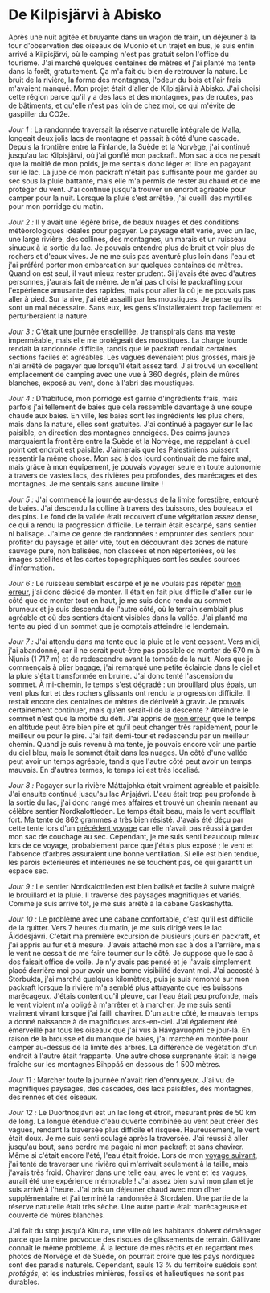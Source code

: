 # De Kilpisjärvi à Abisko

Après une nuit agitée et bruyante dans un wagon de train, un déjeuner à la tour d'observation des oiseaux de Muonio et un trajet en bus, je suis enfin arrivé à Kilpisjärvi, où le camping n'est pas gratuit selon l'office du tourisme. J'ai marché quelques centaines de mètres et j'ai planté ma tente dans la forêt, gratuitement. Ça m'a fait du bien de retrouver la nature. Le bruit de la rivière, la forme des montagnes, l'odeur du bois et l'air frais m'avaient manqué. Mon projet était d'aller de Kilpisjärvi à Abisko. J'ai choisi cette région parce qu'il y a des lacs et des montagnes, pas de routes, pas de bâtiments, et qu'elle n'est pas loin de chez moi, ce qui m'évite de gaspiller du CO2e.

*Jour 1 :* La randonnée traversait la réserve naturelle intégrale de Malla, longeait deux jolis lacs de montagne et passait à côté d'une cascade. Depuis la frontière entre la Finlande, la Suède et la Norvège, j'ai continué jusqu'au lac Kilpisjärvi, où j'ai gonflé mon packraft. Mon sac à dos ne pesait que la moitié de mon poids, je me sentais donc léger et libre en pagayant sur le lac. La jupe de mon packraft n'était pas suffisante pour me garder au sec sous la pluie battante, mais elle m'a permis de rester au chaud et de me protéger du vent. J'ai continué jusqu'à trouver un endroit agréable pour camper pour la nuit. Lorsque la pluie s'est arrêtée, j'ai cueilli des myrtilles pour mon porridge du matin.

*Jour 2 :* Il y avait une légère brise, de beaux nuages et des conditions météorologiques idéales pour pagayer. Le paysage était varié, avec un lac, une large rivière, des collines, des montagnes, un marais et un ruisseau sinueux à la sortie du lac. Je pouvais entendre plus de bruit et voir plus de rochers et d'eaux vives. Je ne me suis pas aventuré plus loin dans l'eau et j'ai préféré porter mon embarcation sur quelques centaines de mètres. Quand on est seul, il vaut mieux rester prudent. Si j'avais été avec d'autres personnes, j'aurais fait de même. Je n'ai pas choisi le packrafting pour l'expérience amusante des rapides, mais pour aller là où je ne pouvais pas aller à pied. Sur la rive, j'ai été assailli par les moustiques. Je pense qu'ils sont un mal nécessaire. Sans eux, les gens s'installeraient trop facilement et perturberaient la nature.

*Jour 3 :* C'était une journée ensoleillée. Je transpirais dans ma veste imperméable, mais elle me protégeait des moustiques. La charge lourde rendait la randonnée difficile, tandis que le packraft rendait certaines sections faciles et agréables. Les vagues devenaient plus grosses, mais je n'ai arrêté de pagayer que lorsqu'il était assez tard. J'ai trouvé un excellent emplacement de camping avec une vue à 360 degrés, plein de mûres blanches, exposé au vent, donc à l'abri des moustiques.

*Jour 4 :* D'habitude, mon porridge est garnie d'ingrédients frais, mais parfois j'ai tellement de baies que cela ressemble davantage à une soupe chaude aux baies. En ville, les baies sont les ingrédients les plus chers, mais dans la nature, elles sont gratuites. J'ai continué à pagayer sur le lac paisible, en direction des montagnes enneigées. Des cairns jaunes marquaient la frontière entre la Suède et la Norvège, me rappelant à quel point cet endroit est paisible. J'aimerais que les Palestiniens puissent ressentir la même chose. Mon sac à dos lourd continuait de me faire mal, mais grâce à mon équipement, je pouvais voyager seule en toute autonomie à travers de vastes lacs, des rivières peu profondes, des marécages et des montagnes. Je me sentais sans aucune limite !

*Jour 5 :* J'ai commencé la journée au-dessus de la limite forestière, entouré de baies. J'ai descendu la colline à travers des buissons, des bouleaux et des pins. Le fond de la vallée était recouvert d'une végétation assez dense, ce qui a rendu la progression difficile. Le terrain était escarpé, sans sentier ni balisage. J'aime ce genre de randonnées : emprunter des sentiers pour profiter du paysage et aller vite, tout en découvrant des zones de nature sauvage pure, non balisées, non classées et non répertoriées, où les images satellites et les cartes topographiques sont les seules sources d'information.

*Jour 6 :* Le ruisseau semblait escarpé et je ne voulais pas répéter [mon erreur](story:Rees_Lochnagar_Dart), j'ai donc décidé de monter. Il était en fait plus difficile d'aller sur le côté que de monter tout en haut, je me suis donc rendu au sommet brumeux et je suis descendu de l'autre côté, où le terrain semblait plus agréable et où des sentiers étaient visibles dans la vallée. J'ai planté ma tente au pied d'un sommet que je comptais atteindre le lendemain.

*Jour 7 :* J'ai attendu dans ma tente que la pluie et le vent cessent. Vers midi, j'ai abandonné, car il ne serait peut-être pas possible de monter de 670 m à Njunis (1 717 m) et de redescendre avant la tombée de la nuit. Alors que je commençais à plier bagage, j'ai remarqué une petite éclaircie dans le ciel et la pluie s'était transformée en bruine. J'ai donc tenté l'ascension du sommet. À mi-chemin, le temps s'est dégradé : un brouillard plus épais, un vent plus fort et des rochers glissants ont rendu la progression difficile. Il restait encore des centaines de mètres de dénivelé à gravir. Je pouvais certainement continuer, mais qu'en serait-il de la descente ? Atteindre le sommet n'est que la moitié du défi. J'ai appris de [mon erreur](story:Whitish_Dusk) que le temps en altitude peut être bien pire et qu'il peut changer très rapidement, pour le meilleur ou pour le pire. J'ai fait demi-tour et redescendu par un meilleur chemin. Quand je suis revenu à ma tente, je pouvais encore voir une partie du ciel bleu, mais le sommet était dans les nuages. Un côté d'une vallée peut avoir un temps agréable, tandis que l'autre côté peut avoir un temps mauvais. En d'autres termes, le temps ici est très localisé.

*Jour 8 :* Pagayer sur la rivière Máttajohka était vraiment agréable et paisible. J'ai ensuite continué jusqu'au lac Ánjajávri. L'eau était trop peu profonde à la sortie du lac, j'ai donc rangé mes affaires et trouvé un chemin menant au célèbre sentier Nordkalottleden. Le temps était beau, mais le vent soufflait fort. Ma tente de 862 grammes a très bien résisté. J'avais été déçu par cette tente lors d'un [précédent voyage](story:Ruskadventure) car elle n'avait pas réussi à garder mon sac de couchage au sec. Cependant, je me suis senti beaucoup mieux lors de ce voyage, probablement parce que j'étais plus exposé ; le vent et l'absence d'arbres assuraient une bonne ventilation. Si elle est bien tendue, les parois extérieures et intérieures ne se touchent pas, ce qui garantit un espace sec.

*Jour 9 :* Le sentier Nordkalottleden est bien balisé et facile à suivre malgré le brouillard et la pluie. Il traverse des paysages magnifiques et variés. Comme je suis arrivé tôt, je me suis arrêté à la cabane Gaskashytta.

*Jour 10 :* Le problème avec une cabane confortable, c'est qu'il est difficile de la quitter. Vers 7 heures du matin, je me suis dirigé vers le lac Álddesjávri. C'était ma première excursion de plusieurs jours en packraft, et j'ai appris au fur et à mesure. J'avais attaché mon sac à dos à l'arrière, mais le vent ne cessait de me faire tourner sur le côté. Je suppose que le sac à dos faisait office de voile. Je n'y avais pas pensé et je l'avais simplement placé derrière moi pour avoir une bonne visibilité devant moi. J'ai accosté à Storbukta, j'ai marché quelques kilomètres, puis je suis remonté sur mon packraft lorsque la rivière m'a semblé plus attrayante que les buissons marécageux. J'étais content qu'il pleuve, car l'eau était peu profonde, mais le vent violent m'a obligé à m'arrêter et à marcher. Je me suis senti vraiment vivant lorsque j'ai failli chavirer. D'un autre côté, le mauvais temps a donné naissance à de magnifiques arcs-en-ciel. J'ai également été émerveillé par tous les oiseaux que j'ai vus à Hávgavuopmi ce jour-là. En raison de la brousse et du manque de baies, j'ai marché en montée pour camper au-dessus de la limite des arbres. La différence de végétation d'un endroit à l'autre était frappante. Une autre chose surprenante était la neige fraîche sur les montagnes Bihppáš en dessous de 1 500 mètres.

*Jour 11 :* Marcher toute la journée n'avait rien d'ennuyeux. J'ai vu de magnifiques paysages, des cascades, des lacs paisibles, des montagnes, des rennes et des oiseaux.

*Jour 12 :* Le Duortnosjávri est un lac long et étroit, mesurant près de 50 km de long. La longue étendue d'eau ouverte combinée au vent peut créer des vagues, rendant la traversée plus difficile et risquée. Heureusement, le vent était doux. Je me suis senti soulagé après la traversée. J'ai réussi à aller jusqu'au bout, sans perdre ma pagaie ni mon packraft et sans chavirer. Même si c'était encore l'été, l'eau était froide. Lors de mon [voyage suivant](story:Sarek_Together), j'ai tenté de traverser une rivière qui m'arrivait seulement à la taille, mais j'avais très froid. Chavirer dans une telle eau, avec le vent et les vagues, aurait été une expérience mémorable ! J'ai assez bien suivi mon plan et je suis arrivé à l'heure. J'ai pris un déjeuner chaud avec mon dîner supplémentaire et j'ai terminé la randonnée à Stordalen. Une partie de la réserve naturelle était très sèche. Une autre partie était marécageuse et couverte de mûres blanches.

J'ai fait du stop jusqu'à Kiruna, une ville où les habitants doivent déménager parce que la mine provoque des risques de glissements de terrain. Gällivare connaît le même problème. À la lecture de mes récits et en regardant mes photos de Norvège et de Suède, on pourrait croire que les pays nordiques sont des paradis naturels. Cependant, seuls 13 % du territoire suédois sont *protégés*, et les industries minières, fossiles et halieutiques ne sont pas durables.

